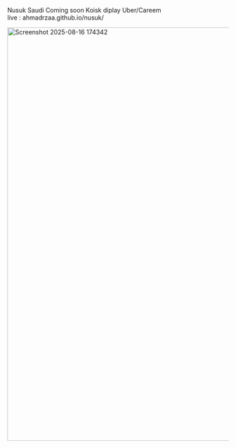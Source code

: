 Nusuk Saudi Coming soon Koisk diplay Uber/Careem <br>
live : ahmadrzaa.github.io/nusuk/ <br>

<img width="814" height="942" alt="Screenshot 2025-08-16 174342" src="https://github.com/user-attachments/assets/b8ccdd8f-c4cb-41ea-9bf4-cdb54dcc10fa" />
